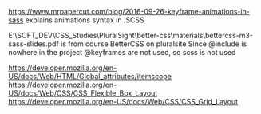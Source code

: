 https://www.mrpapercut.com/blog/2016-09-26-keyframe-animations-in-sass
explains animations syntax in .SCSS

E:\SOFT_DEV\CSS_Studies\PluralSight\better-css\materials\bettercss-m3-sass-slides.pdf
is from course BetterCSS on pluralsite
Since @include is nowhere in the project @keyframes are not used, so scss is not used

https://developer.mozilla.org/en-US/docs/Web/HTML/Global_attributes/itemscope
https://developer.mozilla.org/en-US/docs/Web/CSS/CSS_Flexible_Box_Layout
https://developer.mozilla.org/en-US/docs/Web/CSS/CSS_Grid_Layout
